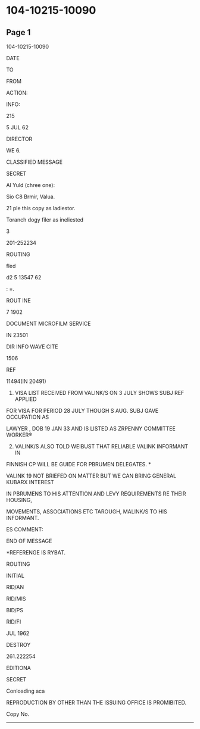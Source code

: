 # 104-10215-10090

## Page 1

104-10215-10090

DATE

TO

FROM

ACTION:

INFO:

215

5 JUL 62

DIRECTOR

WE 6.

CLASSIFIED MESSAGE

SECRET

Al Yuld (chree one):

Sio C8 Brmir, Valua.

21 ple this copy as ladiestor.

Toranch dogy filer as ineliested

3

201-252234

ROUTING

fled

d2 5 13547 62

: =.

ROUT INE

7 1902

DOCUMENT MICROFILM SERVICE

IN 23501

DIR INFO WAVE CITE

1506

REF

11494(IN 20491)

1. VISA LIST RECEIVED FROM VALINK/S ON 3 JULY SHOWS SUBJ REF APPLIED

FOR VISA FOR PERIOD 28 JULY THOUGH S AUG. SUBJ GAVE OCCUPATION AS

LAWYER , DOB 19 JAN 33 AND IS LISTED AS ZRPENNY COMMITTEE WORKER®

2. VALINK/S ALSO TOLD WEIBUST THAT RELIABLE VALINK INFORMANT IN

FINNISH CP WILL BE GUIDE FOR PBRUMEN DELEGATES. *

VALINK 19 NOT BRIEFED ON MATTER BUT WE CAN BRING GENERAL KUBARX INTEREST

IN PBRUMENS TO HIS ATTENTION AND LEVY REQUIREMENTS RE THEIR HOUSING,

MOVEMENTS, ASSOCIATIONS ETC TAROUGH, MALINK/S TO HIS INFORMANT.

ES COMMENT:

END OF MESSAGE

*REFERENGE IS RYBAT.

ROUTING

INITIAL

RID/AN

RID/MIS

BID/PS

RID/FI

JUL 1962

DESTROY

261.222254

EDITIONA

SECRET

Conloading aca

REPRODUCTION BY OTHER THAN THE ISSUING OFFICE IS PROMIBITED.

Copy No.

---

